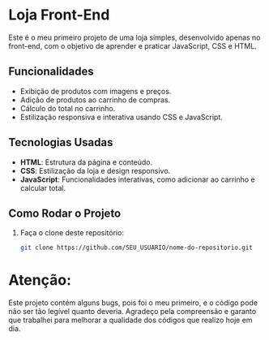 # Loja Front-End

Este é o meu primeiro projeto de uma loja simples, desenvolvido apenas no front-end, com o objetivo de aprender e praticar JavaScript, CSS e HTML.

## Funcionalidades
- Exibição de produtos com imagens e preços.
- Adição de produtos ao carrinho de compras.
- Cálculo do total no carrinho.
- Estilização responsiva e interativa usando CSS e JavaScript.

## Tecnologias Usadas
- **HTML**: Estrutura da página e conteúdo.
- **CSS**: Estilização da loja e design responsivo.
- **JavaScript**: Funcionalidades interativas, como adicionar ao carrinho e calcular total.

## Como Rodar o Projeto
1. Faça o clone deste repositório:
   ```bash
   git clone https://github.com/SEU_USUARIO/nome-do-repositorio.git

# Atenção:
Este projeto contém alguns bugs, pois foi o meu primeiro, e o código pode não ser tão legível quanto deveria. Agradeço pela compreensão e garanto que trabalhei para melhorar a qualidade dos códigos que realizo hoje em dia.
